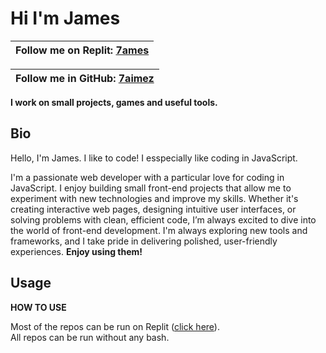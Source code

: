 <h1>Hi I'm James</h1>

| Follow me on Replit: [7ames](https://replit.com/@7ames/) |
| -------------------------------------------------------------|

| Follow me in GitHub: [7aimez](https://github.com/7aimez/) |
| -------------------------------------------------------------|


<strong>I work on small projects, games and useful tools.</strong>

<h2>Bio</h2>

<p>Hello, I'm James. I like to code! I esspecially like coding in JavaScript.</p>

I'm a passionate web developer with a particular love for coding in JavaScript. I enjoy building small front-end projects that allow me to experiment with new technologies and improve my skills. Whether it's creating interactive web pages, designing intuitive user interfaces, or solving problems with clean, efficient code, I’m always excited to dive into the world of front-end development. I'm always exploring new tools and frameworks, and I take pride in delivering polished, user-friendly experiences.
**Enjoy using them!**

<h2>Usage</h2>




<strong>HOW TO USE</strong>

Most of the repos can be run on Replit ([click here](https://replit.com/@7ames/)).  
All repos can be run without any bash.
